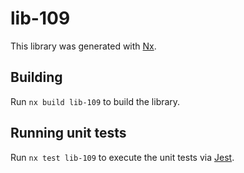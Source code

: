 # lib-109

This library was generated with [Nx](https://nx.dev).

## Building

Run `nx build lib-109` to build the library.

## Running unit tests

Run `nx test lib-109` to execute the unit tests via [Jest](https://jestjs.io).
